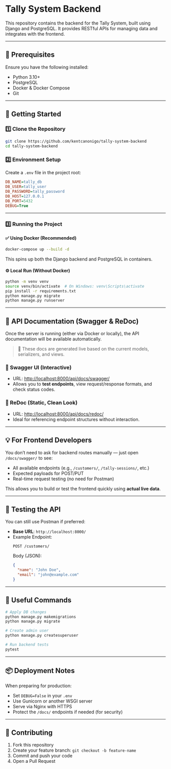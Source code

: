 # Tally System Backend

This repository contains the backend for the Tally System, built using Django and PostgreSQL. It provides RESTful APIs for managing data and integrates with the frontend.

---

## 📌 Prerequisites

Ensure you have the following installed:

- Python 3.10+
- PostgreSQL
- Docker & Docker Compose
- Git

---

## 🚀 Getting Started

### 1️⃣ Clone the Repository

```sh
git clone https://github.com/kentcanonigo/tally-system-backend
cd tally-system-backend
```

### 2️⃣ Environment Setup

Create a `.env` file in the project root:

```ini
DB_NAME=tally_db
DB_USER=tally_user
DB_PASSWORD=tally_password
DB_HOST=127.0.0.1
DB_PORT=5432
DEBUG=True
```

---

### 3️⃣ Running the Project

#### ✅ Using Docker (Recommended)

```sh
docker-compose up --build -d
```

This spins up both the Django backend and PostgreSQL in containers.

#### ⚙️ Local Run (Without Docker)

```sh
python -m venv venv
source venv/bin/activate  # On Windows: venv\Scripts\activate
pip install -r requirements.txt
python manage.py migrate
python manage.py runserver
```

---

## 📘 API Documentation (Swagger & ReDoc)

Once the server is running (either via Docker or locally), the API documentation will be available automatically.

> 🧠 These docs are generated live based on the current models, serializers, and views.

### 🔗 Swagger UI (Interactive)

- URL: [http://localhost:8000/api/docs/swagger/](http://localhost:8000/api/docs/swagger/)
- Allows you to **test endpoints**, view request/response formats, and check status codes.

### 📖 ReDoc (Static, Clean Look)

- URL: [http://localhost:8000/api/docs/redoc/](http://localhost:8000/api/docs/redoc/)
- Ideal for referencing endpoint structures without interaction.

---

## 💡 For Frontend Developers

You don’t need to ask for backend routes manually — just open `/docs/swagger/` to see:

- All available endpoints (e.g., `/customers/`, `/tally-sessions/`, etc.)
- Expected payloads for POST/PUT
- Real-time request testing (no need for Postman)

This allows you to build or test the frontend quickly using **actual live data**.

---

## 🧪 Testing the API

You can still use Postman if preferred:

- **Base URL**: `http://localhost:8000/`
- Example Endpoint:
  ```http
  POST /customers/
  ```
  Body (JSON):
  ```json
  {
    "name": "John Doe",
    "email": "john@example.com"
  }
  ```

---

## 🔄 Useful Commands

```sh
# Apply DB changes
python manage.py makemigrations
python manage.py migrate

# Create admin user
python manage.py createsuperuser

# Run backend tests
pytest
```

---

## 📦 Deployment Notes

When preparing for production:

- Set `DEBUG=False` in your `.env`
- Use Gunicorn or another WSGI server
- Serve via Nginx with HTTPS
- Protect the `/docs/` endpoints if needed (for security)

---

## 📜 Contributing

1. Fork this repository
2. Create your feature branch: `git checkout -b feature-name`
3. Commit and push your code
4. Open a Pull Request
